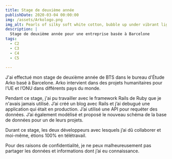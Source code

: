 ```yaml
---
title: Stage de deuxième année
publishDate: 2020-03-04 00:00:00
img: /assets/Arkologo.png
img_alt: Pearls of silky soft white cotton, bubble up under vibrant lighting
description: |
  Stage de deuxième année pour une entreprise basée à Barcelone 
tags:
  - C2
  - C3 
  - C4
  - C5
  
---
```


J'ai effectué mon stage de deuxième année de  BTS dans le bureau d'Étude Arko basé à Barcelone. Arko intervient dans des projets humanitaires pour l’UE et l’ONU dans différents pays du monde.

Pendant ce stage, j'ai pu  travailler avec le framework Rails de Ruby que je n'avais jamais utilisé. J’ai créé un blog avec Rails et j’ai debugué une application qui était  en production. J’ai utilisé une API pour requéter des données. J’ai également modélisé et proposé le nouveau schéma de la base de données pour un de leurs projets.

Durant ce stage, les deux développeurs avec lesquels j’ai dû collaborer et moi-même, étions 100% en télétravail.

Pour des raisons de confidentialité, je ne peux malheureusement pas partager les données et informations dont j’ai eu connaissance.




